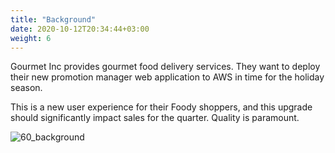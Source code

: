 ```yaml
---
title: "Background"
date: 2020-10-12T20:34:44+03:00
weight: 6
---
```


Gourmet Inc provides gourmet food delivery services. They want to deploy their new promotion manager web application to AWS in time for the holiday season.

This is a new user experience for their Foody shoppers, and this upgrade should significantly impact sales for the quarter. Quality is paramount.

 ![60_background](/images/intro/Gourmet_inc_logo.png)
